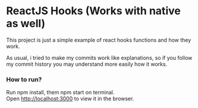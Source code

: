 # ReactJS Hooks (Works with native as well)

This project is just a simple example of react hooks functions and how they work.

As usual, i tried to make my commits work like explanations, so if you follow my commit history you may understand more easily how it works.

### How to run?

Run npm install, them npm start on terminal.<br>
Open [http://localhost:3000](http://localhost:3000) to view it in the browser.
